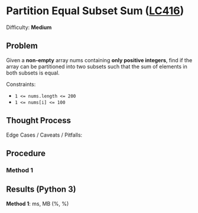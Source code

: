 # Partition Equal Subset Sum ([LC416](https://leetcode.com/problems/partition-equal-subset-sum/))
Difficulty: **Medium**

## Problem

Given a **non-empty** array nums containing **only positive integers**, find if the array can be partitioned into two subsets such that the sum of elements in both subsets is equal.

Constraints:
- `1 <= nums.length <= 200`
- `1 <= nums[i] <= 100`

## Thought Process

Edge Cases / Caveats / Pitfalls:

## Procedure

### Method 1

## Results (Python 3)

**Method 1**:  ms,  MB (%, %)
